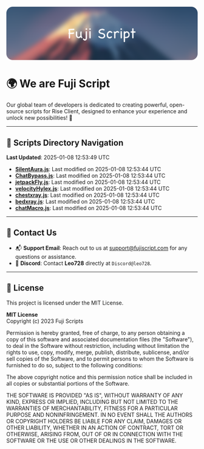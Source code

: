 ![Banner](.github/b.webp)

# 🌍 **We are Fuji Script**

Our global team of developers is dedicated to creating powerful, open-source scripts for Rise Client, designed to enhance your experience and unlock new possibilities! 🌟

---
<!-- SCRIPTS_NAVIGATION_START -->
## 📂 **Scripts Directory Navigation**

**Last Updated**: 2025-01-08 12:53:49 UTC

- **[SilentAura.js](scripts/SilentAura.js)**: Last modified on 2025-01-08 12:53:44 UTC
- **[ChatBypass.js](scripts/ChatBypass.js)**: Last modified on 2025-01-08 12:53:44 UTC
- **[jetpackFly.js](scripts/jetpackFly.js)**: Last modified on 2025-01-08 12:53:44 UTC
- **[velocityHylex.js](scripts/velocityHylex.js)**: Last modified on 2025-01-08 12:53:44 UTC
- **[chestxray.js](scripts/chestxray.js)**: Last modified on 2025-01-08 12:53:44 UTC
- **[bedxray.js](scripts/bedxray.js)**: Last modified on 2025-01-08 12:53:44 UTC
- **[chatMacro.js](scripts/chatMacro.js)**: Last modified on 2025-01-08 12:53:44 UTC

<!-- SCRIPTS_NAVIGATION_END -->

---

## 💬 **Contact Us**  
- 📬 **Support Email**: Reach out to us at [support@fujiscript.com](mailto:support@fujiscript.com) for any questions or assistance.  
- 💬 **Discord**: Contact **Leo728** directly at `Discord@leo728`.

---

## 📜 **License**

This project is licensed under the MIT License.  

**MIT License**  
Copyright (c) 2023 Fuji Scripts  

Permission is hereby granted, free of charge, to any person obtaining a copy of this software and associated documentation files (the "Software"), to deal in the Software without restriction, including without limitation the rights to use, copy, modify, merge, publish, distribute, sublicense, and/or sell copies of the Software, and to permit persons to whom the Software is furnished to do so, subject to the following conditions:  

The above copyright notice and this permission notice shall be included in all copies or substantial portions of the Software.  

THE SOFTWARE IS PROVIDED "AS IS", WITHOUT WARRANTY OF ANY KIND, EXPRESS OR IMPLIED, INCLUDING BUT NOT LIMITED TO THE WARRANTIES OF MERCHANTABILITY, FITNESS FOR A PARTICULAR PURPOSE AND NONINFRINGEMENT. IN NO EVENT SHALL THE AUTHORS OR COPYRIGHT HOLDERS BE LIABLE FOR ANY CLAIM, DAMAGES OR OTHER LIABILITY, WHETHER IN AN ACTION OF CONTRACT, TORT OR OTHERWISE, ARISING FROM, OUT OF OR IN CONNECTION WITH THE SOFTWARE OR THE USE OR OTHER DEALINGS IN THE SOFTWARE.  
